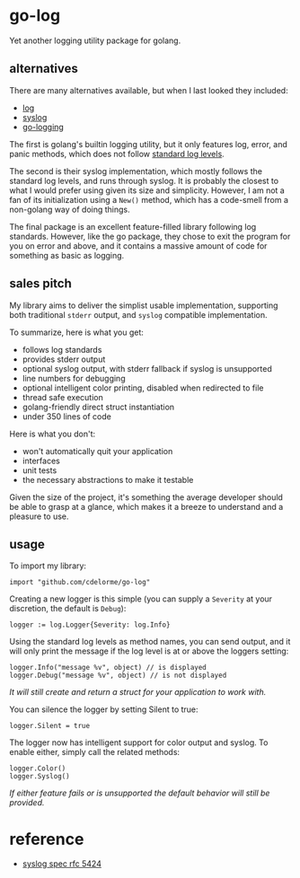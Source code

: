 
# go-log

Yet another logging utility package for golang.


## alternatives

There are many alternatives available, but when I last looked they included:

- [log](http://golang.org/pkg/log/)
- [syslog](http://golang.org/pkg/log/syslog)
- [go-logging](https://github.com/op/go-logging)

The first is golang's builtin logging utility, but it only features log, error, and panic methods, which does not follow [standard log levels](http://en.wikipedia.org/wiki/Syslog#Internet_standards).

The second is their syslog implementation, which mostly follows the standard log levels, and runs through syslog.  It is probably the closest to what I would prefer using given its size and simplicity.  However, I am not a fan of its initialization using a `New()` method, which has a code-smell from a non-golang way of doing things.

The final package is an excellent feature-filled library following log standards.  However, like the go package, they chose to exit the program for you on error and above, and it contains a massive amount of code for something as basic as logging.


## sales pitch

My library aims to deliver the simplist usable implementation, supporting both traditional `stderr` output, and `syslog` compatible implementation.

To summarize, here is what you get:

- follows log standards
- provides stderr output
- optional syslog output, with stderr fallback if syslog is unsupported
- line numbers for debugging
- optional intelligent color printing, disabled when redirected to file
- thread safe execution
- golang-friendly direct struct instantiation
- under 350 lines of code

Here is what you don't:

- won't automatically quit your application
- interfaces
- unit tests
- the necessary abstractions to make it testable

Given the size of the project, it's something the average developer should be able to grasp at a glance, which makes it a breeze to understand and a pleasure to use.


## usage

To import my library:

    import "github.com/cdelorme/go-log"

Creating a new logger is this simple (you can supply a `Severity` at your discretion, the default is `Debug`):

    logger := log.Logger{Severity: log.Info}

Using the standard log levels as method names, you can send output, and it will only print the message if the log level is at or above the loggers setting:

    logger.Info("message %v", object) // is displayed
    logger.Debug("message %v", object) // is not displayed

_It will still create and return a struct for your application to work with._

You can silence the logger by setting Silent to true:

	logger.Silent = true

The logger now has intelligent support for color output and syslog.  To enable either, simply call the related methods:

	logger.Color()
	logger.Syslog()

_If either feature fails or is unsupported the default behavior will still be provided._


# reference

- [syslog spec rfc 5424](https://tools.ietf.org/html/rfc5424)
